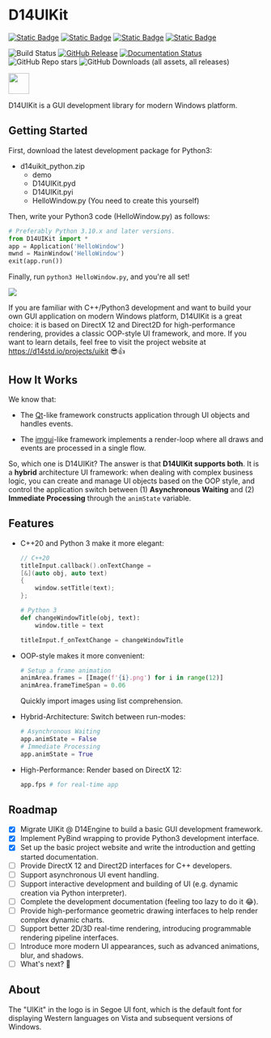 ﻿# D14UIKit

[![Static Badge](https://img.shields.io/badge/C++-20-white)](https://en.cppreference.com/w/cpp/20)
[![Static Badge](https://img.shields.io/badge/Direct-3D12_|_2D1-purple)](https://github.com/microsoft/DirectX-Graphics-Samples)
[![Static Badge](https://img.shields.io/badge/Python-_3.10_|_3.11_|_3.12_|_3.13_-FFD343?labelColor=3776AB)](https://www.python.org/)
[![Static Badge](https://img.shields.io/badge/pybind-11-E7E0CD?labelColor=765B2F)](https://github.com/pybind/pybind11)

![Build Status](https://img.shields.io/github/actions/workflow/status/DreamersGather/D14UIKit/msbuild.yml)
[![GitHub Release](https://img.shields.io/github/v/release/DreamersGather/D14UIKit)](https://github.com/DreamersGather/D14UIKit/releases)
[![Documentation Status](https://readthedocs.org/projects/d14uikit/badge/?version=latest)](https://d14std.io/projects/uikit/en/latest/?badge=latest)
![GitHub Repo stars](https://img.shields.io/github/stars/DreamersGather/D14UIKit)
![GitHub Downloads (all assets, all releases)](https://img.shields.io/github/downloads/DreamersGather/D14UIKit/total)

<img src="https://media.githubusercontent.com/media/DreamersGather/D14UIKit.Res/main/logo.png" height="41"/>

D14UIKit is a GUI development library for modern Windows platform.

## Getting Started

First, download the latest development package for Python3:

* d14uikit_python.zip
  * demo
  * D14UIKit.pyd
  * D14UIKit.pyi
  * HelloWindow.py (You need to create this yourself)

Then, write your Python3 code (HelloWindow.py) as follows:

```python
# Preferably Python 3.10.x and later versions.
from D14UIKit import *
app = Application('HelloWindow')
mwnd = MainWindow('HelloWindow')
exit(app.run())
```

Finally, run `python3 HelloWindow.py`, and you're all set!

<img src="https://media.githubusercontent.com/media/DreamersGather/D14Docs.Res/main/d14uikit/tutorials/hello_window.png"/>

If you are familiar with C++/Python3 development and want to build your own GUI application on modern Windows platform, D14UIKit is a great choice: it is based on DirectX 12 and Direct2D for high-performance rendering, provides a classic OOP-style UI framework, and more. If you want to learn details, feel free to visit the project website at https://d14std.io/projects/uikit 😎👍

## How It Works

We know that:

* The [Qt](https://www.qt.io/)-like framework constructs application through UI objects and handles events.

* The [imgui](https://github.com/ocornut/imgui)-like framework implements a render-loop where all draws and events are processed in a single flow.

So, which one is D14UIKit? The answer is that **D14UIKit supports both**. It is a **hybrid** architecture UI framework: when dealing with complex business logic, you can create and manage UI objects based on the OOP style, and control the application switch between (1) **Asynchronous Waiting** and (2) **Immediate Processing** through the `animState` variable.

## Features

* C++20 and Python 3 make it more elegant:

  ```cpp
  // C++20
  titleInput.callback().onTextChange =
  [&](auto obj, auto text)
  {
      window.setTitle(text);
  };
  ```
  ```python
  # Python 3
  def changeWindowTitle(obj, text):
      window.title = text

  titleInput.f_onTextChange = changeWindowTitle
  ```

* OOP-style makes it more convenient:

  ```python
  # Setup a frame animation
  animArea.frames = [Image(f'{i}.png') for i in range(12)]
  animArea.frameTimeSpan = 0.06
  ```
  Quickly import images using list comprehension.

* Hybrid-Architecture: Switch between run-modes:

  ```python
  # Asynchronous Waiting
  app.animState = False
  # Immediate Processing
  app.animState = True
  ```

* High-Performance: Render based on DirectX 12:

  ```python
  app.fps # for real-time app
  ```

## Roadmap

- [x] Migrate UIKit @ D14Engine to build a basic GUI development framework.
- [x] Implement PyBind wrapping to provide Python3 development interface.
- [x] Set up the basic project website and write the introduction and getting started documentation.
- [ ] Provide DirectX 12 and Direct2D interfaces for C++ developers.
- [ ] Support asynchronous UI event handling.
- [ ] Support interactive development and building of UI (e.g. dynamic creation via Python interpreter).
- [ ] Complete the development documentation (feeling too lazy to do it 😂).
- [ ] Provide high-performance geometric drawing interfaces to help render complex dynamic charts.
- [ ] Support better 2D/3D real-time rendering, introducing programmable rendering pipeline interfaces.
- [ ] Introduce more modern UI appearances, such as advanced animations, blur, and shadows.
- [ ] What's next? 🤔

## About

The "UIKit" in the logo is in Segoe UI font, which is the default font for displaying Western languages on Vista and subsequent versions of Windows.
